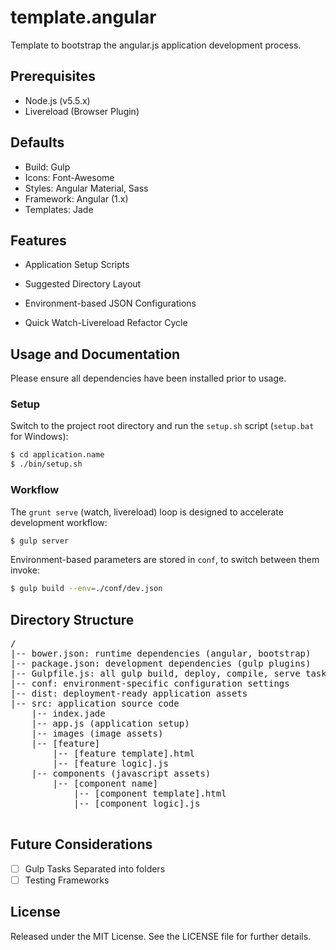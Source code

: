 template.angular
=================

Template to bootstrap the angular.js application development process.

Prerequisites
-------------
* Node.js (v5.5.x)
* Livereload (Browser Plugin)

Defaults
--------
* Build: Gulp
* Icons: Font-Awesome
* Styles: Angular Material, Sass
* Framework: Angular (1.x)
* Templates: Jade

Features
--------
* Application Setup Scripts
* Suggested Directory Layout
* Environment-based JSON Configurations

* Quick Watch-Livereload Refactor Cycle

Usage and Documentation
-----------------------
Please ensure all dependencies have been installed prior to usage.

### Setup

Switch to the project root directory and run the `setup.sh` script (`setup.bat` for Windows):
```bash
$ cd application.name
$ ./bin/setup.sh
```

### Workflow
The `grunt serve` (watch, livereload) loop is designed to accelerate development workflow:
```bash
$ gulp server
```

Environment-based parameters are stored in `conf`, to switch between them invoke:
```bash
$ gulp build --env=./conf/dev.json
```

Directory Structure
-------------------
<pre>
/
|-- bower.json: runtime dependencies (angular, bootstrap)
|-- package.json: development dependencies (gulp plugins)
|-- Gulpfile.js: all gulp build, deploy, compile, serve tasks
|-- conf: environment-specific configuration settings
|-- dist: deployment-ready application assets
|-- src: application source code
    |-- index.jade
    |-- app.js (application setup)
    |-- images (image assets)
    |-- [feature]
        |-- [feature template].html
        |-- [feature logic].js
    |-- components (javascript assets)
        |-- [component name]
            |-- [component template].html
            |-- [component logic].js

</pre>

Future Considerations
---------------------
* [ ] Gulp Tasks Separated into folders
* [ ] Testing Frameworks

License
-------
Released under the MIT License.  See the LICENSE file for further details.
